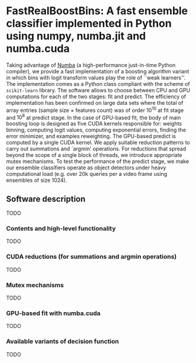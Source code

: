 # FastRealBoostBins: A fast ensemble classifier implemented in Python using numpy, numba.jit and numba.cuda

Taking advantage of [Numba](https://numba.pydata.org/) (a high-performance just-in-time Python compiler), we provide a fast implementation 
of a boosting algorithm variant in which bins with logit transform values play the role of ``weak learners''. 
The implementation comes as a Python class compliant with the scheme of `scikit-learn` library. The software allows to choose between CPU and GPU computations 
for each of the two stages: fit and predict. The efficiency of implementation has been confirmed on large 
data sets where the total of array entries (sample size $\times$ features count) was of 
order $10^{10}$ at fit stage and $10^{8}$ at predict stage. In the case of GPU-based fit, the body of 
main boosting loop is designed as five CUDA kernels responsible for: weights binning, 
computing logit values, computing exponential errors, finding the error minimizer, and examples reweighting.
The GPU-based predict is computed by a single CUDA kernel. 
We apply suitable reduction patterns to carry out summations and `argmin' operations. For reductions 
that spread beyond the scope of a single block of threads, we introduce appropriate mutex mechanisms. 
To test the performance of the predict stage, we make our ensemble classifiers operate as object 
detectors under heavy computational load (e.g. over 20k queries per a video frame using ensembles of size 1024).


## Software description
TODO

### Contents and high-level functionality
TODO

### CUDA reductions (for summations and argmin operations)
TODO

### Mutex mechanisms
TODO

### GPU-based fit with numba.cuda
TODO

### Available variants of decision function
TODO
